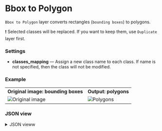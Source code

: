 # Bbox to Polygon

`Bbox to Polygon` layer converts rectangles (`bounding boxes`) to polygons.

❗ Selected classes will be replaced. If you want to keep them, use `Duplicate` layer first.

### Settings

- **classes_mapping** — Assign a new class name to each class. If name is not specified, then the class will not be modified.

### Example

<table>
<tr>
<td style="text-align:center"><strong>Original image: bounding boxes</strong></td>
<td style="text-align:center"><strong>Output: polygons</strong></td>
</tr>
<tr>
<td> <img src="https://github.com/supervisely-ecosystem/dtl-v2/assets/79905215/897a9eae-0cf7-4010-83db-4a2fc80a38f9" alt="Original image" /> </td>
<td> <img src="https://github.com/supervisely-ecosystem/dtl-v2/assets/79905215/20004430-a2cd-4a06-a6f9-ec541dacb17a" alt="Polygons" /> </td>
</tr>
</table>

### JSON view

<details>
  <summary>JSON vieww</summary>
<pre>
{
  "action": "bbox2poly",
  "src": ["$data_3"],
  "dst": "$bbox2poly_20",
  "settings": {
    "classes_mapping": {
      "watch_bbox": "watch_poly",
      "glasses_bbox": "glasses_poly"
    }
  }
}
</pre>
</details>
